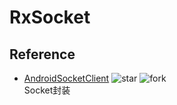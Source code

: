 # RxSocket

## Reference

- [AndroidSocketClient](https://github.com/vilyever/AndroidSocketClient)
![star](http://githubbadges.com/star.svg?user=vilyever&repo=AndroidSocketClient)
![fork](http://githubbadges.com/fork.svg?user=vilyever&repo=AndroidSocketClient&style=flat&color=fff&background=007ec6)  
Socket封装
